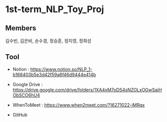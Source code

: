 # 1st-term_NLP_Toy_Proj

## Members

김수빈, 김은비, 손수경, 정승훈, 정지영, 정회성

## Tool

- Notion : <https://www.notion.so/NLP_1-b168403b5e3d42f59a6f46d9444e414b>

- Google Drive : <https://drive.google.com/drive/folders/1XA4xM7oDS4sNZOLxOGwSaiHObSCO6hU4>

- WhenToMeet : <https://www.when2meet.com/?16271022-iMRqx>

- GitHub
